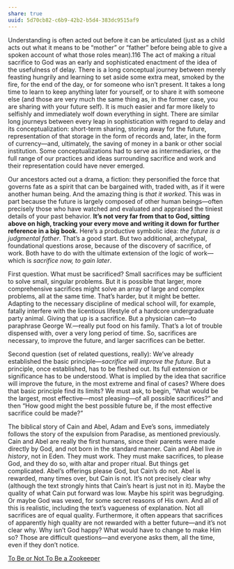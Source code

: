 ```yaml
---
share: true
uuid: 5d70cb82-c6b9-42b2-b5d4-383dc9515af9
---
```

Understanding is often acted out before it can be articulated (just as a child acts out what it means to be “mother” or “father” before being able to give a spoken account of what those roles mean).116 The act of making a ritual sacrifice to God was an early and sophisticated enactment of the idea of the usefulness of delay. There is a long conceptual journey between merely feasting hungrily and learning to set aside some extra meat, smoked by the fire, for the end of the day, or for someone who isn’t present. It takes a long time to learn to keep anything later for yourself, or to share it with someone else (and those are very much the same thing as, in the former case, you are sharing with your future self). It is much easier and far more likely to selfishly and immediately wolf down everything in sight. There are similar long journeys between every leap in sophistication with regard to delay and its conceptualization: short-term sharing, storing away for the future, representation of that storage in the form of records and, later, in the form of currency—and, ultimately, the saving of money in a bank or other social institution. Some conceptualizations had to serve as intermediaries, or the full range of our practices and ideas surrounding sacrifice and work and their representation could have never emerged.

Our ancestors acted out a drama, a fiction: they personified the force that governs fate as a spirit that can be bargained with, traded with, as if it were another human being. And the amazing thing is _that it worked_. This was in part because the future is largely composed of other human beings—often precisely those who have watched and evaluated and appraised the tiniest details of your past behavior. **It’s not very far from that to God, sitting above on high, tracking your every move and writing it down for further reference in a big book.** Here’s a productive symbolic idea: _the future is a judgmental father_. That’s a good start. But two additional, archetypal, foundational questions arose, because of the discovery of sacrifice, of work. Both have to do with the ultimate extension of the logic of work—which is _sacrifice now, to gain later_.

First question. What must be sacrificed? Small sacrifices may be sufficient to solve small, singular problems. But it is possible that larger, more comprehensive sacrifices might solve an array of large and complex problems, all at the same time. That’s harder, but it might be better. Adapting to the necessary discipline of medical school will, for example, fatally interfere with the licentious lifestyle of a hardcore undergraduate party animal. Giving that up is a sacrifice. But a physician can—to paraphrase George W.—really put food on his family. That’s a lot of trouble dispensed with, over a very long period of time. So, sacrifices are necessary, to improve the future, and larger sacrifices can be better.

Second question (set of related questions, really): We’ve already established the basic principle—_sacrifice will improve the future_. But a principle, once established, has to be fleshed out. Its full extension or significance has to be understood. What is implied by the idea that sacrifice will improve the future, in the most extreme and final of cases? Where does that basic principle find its limits? We must ask, to begin, “What would be the largest, most effective—most pleasing—of all possible sacrifices?” and then “How good might the best possible future be, if the most effective sacrifice could be made?”

The biblical story of Cain and Abel, Adam and Eve’s sons, immediately follows the story of the expulsion from Paradise, as mentioned previously. Cain and Abel are really the first humans, since their parents were made directly by God, and not born in the standard manner. Cain and Abel live _in history_, not in Eden. They must work. They must make sacrifices, to please God, and they do so, with altar and proper ritual. But things get complicated. Abel’s offerings please God, but Cain’s do not. Abel is rewarded, many times over, but Cain is not. It’s not precisely clear why (although the text strongly hints that Cain’s heart is just not in it). Maybe the quality of what Cain put forward was low. Maybe his spirit was begrudging. Or maybe God was vexed, for some secret reasons of His own. And all of this is realistic, including the text’s vagueness of explanation. Not all sacrifices are of equal quality. Furthermore, it often appears that sacrifices of apparently high quality are not rewarded with a better future—and it’s not clear why. Why isn’t God happy? What would have to change to make Him so? Those are difficult questions—and everyone asks them, all the time, even if they don’t notice.

[To Be or Not To Be a Zookeeper](/undefined)